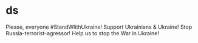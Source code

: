 # ds
Please, everyone #StandWIithUkraine! 
Support Ukrainians & Ukraine!
Stop Russia-terrorist-agressor!
Help us to stop the War in Ukraine!
